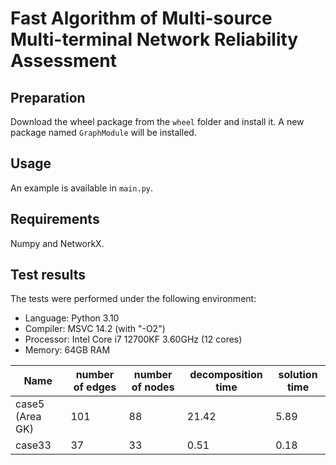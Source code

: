 # Fast Algorithm of Multi-source Multi-terminal Network Reliability Assessment

## Preparation

Download the wheel package from the `wheel` folder and install it. A new package named `GraphModule` will be installed.

## Usage

An example is available in `main.py`.

## Requirements

Numpy and NetworkX.

## Test results

The tests were performed under the following environment:

- Language: Python 3.10
- Compiler: MSVC 14.2 (with "-O2")
- Processor: Intel Core i7 12700KF 3.60GHz (12 cores)
- Memory: 64GB RAM


|Name             | number of edges | number of nodes | decomposition time | solution time |
|-----------------|-----------------|-----------------|--------------------|---------------|
|   case5 (Area GK)   |        101      |       88        |        21.42       |      5.89     |
|        case33   |       37        |       33        |        0.51        |      0.18     |

